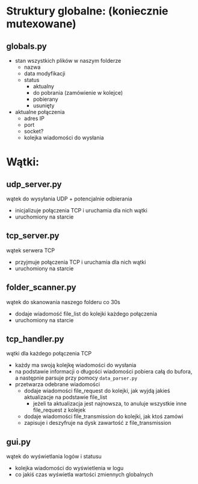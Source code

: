 # Struktury globalne: (koniecznie mutexowane)

## globals.py

-   stan wszystkich plików w naszym folderze
    -   nazwa
    -   data modyfikacji
    -   status
        -   aktualny
        -   do pobrania (zamówienie w kolejce)
        -   pobierany
        -   usunięty
-   aktualne połączenia
    -   adres IP
    -   port
    -   socket?
    -   kolejka wiadomości do wysłania

# Wątki:

## udp_server.py

wątek do wysyłania UDP + potencjalnie odbierania

-   inicjalizuje połączenia TCP i uruchamia dla nich wątki
-   uruchomiony na starcie

## tcp_server.py

wątek serwera TCP

-   przyjmuje połączenia TCP i uruchamia dla nich wątki
-   uruchomiony na starcie

## folder_scanner.py

wątek do skanowania naszego folderu co 30s

-   dodaje wiadomość file_list do kolejki każdego połączenia
-   uruchomiony na starcie

## tcp_handler.py

wątki dla każdego połączenia TCP

-   każdy ma swoją kolejkę wiadomości do wysłania
-   na podstawie informacji o długości wiadomości pobiera całą do bufora, a następnie parsuje przy pomocy `data_parser.py`
-   przetwarza odebrane wiadomości
    -   dodaje wiadomości file_request do kolejki, jak wyjdą jakieś aktualizacje na podstawie file_list
        -   jeżeli ta aktualizacja jest najnowsza, to anuluje wszystkie inne file_request z kolejek
    -   dodaje wiadomości file_transmission do kolejki, jak ktoś zamówi
    -   zapisuje i deszyfruje na dysk zawartość z file_transmission

## gui.py

wątek do wyświetlania logów i statusu

-   kolejka wiadomości do wyświetlenia w logu
-   co jakiś czas wyświetla wartości zmiennych globalnych
